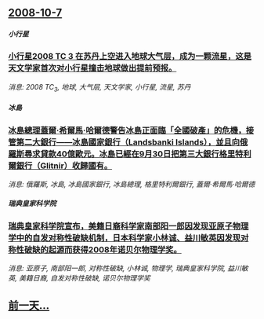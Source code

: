 ## [2008-10-7](/news/2008/10/7/index.md)

##### 小行星
### [小行星2008 TC 3 在苏丹上空进入地球大气层，成为一颗流星，这是天文学家首次对小行星撞击地球做出提前预报。](/news/2008/10/7/小行星2008-TC-3-在苏丹上空进入地球大气层-成为一颗流星-这是天文学家首次对小行星撞击地球做出提前预报.md)
_消息: 2008 TC<sub>3</sub>, 地球, 大气层, 天文学家, 小行星, 流星, 苏丹_

##### 冰島
### [冰島總理蓋爾·希爾馬·哈爾德警告冰島正面臨「全國破產」的危機，接管第二大銀行——冰島國家銀行（Landsbanki Islands），並且向俄羅斯尋求貸款40億歐元。冰島已經在9月30日把第三大銀行格里特利爾銀行（Glitnir）收歸國有。](/news/2008/10/7/冰島總理蓋爾-希爾馬-哈爾德警告冰島正面臨-全國破產-的危機-接管第二大銀行-冰島國家銀行-Landsbanki-Is.md)
_消息: 俄羅斯, 冰島, 冰島國家銀行, 冰島總理, 格里特利爾銀行, 蓋爾·希爾馬·哈爾德_

##### 瑞典皇家科学院
### [瑞典皇家科学院宣布，美籍日裔科学家南部阳一郎因发现亚原子物理学中的自发对称性破缺机制，日本科学家小林诚、益川敏英因发现对称性破缺的起源而获得2008年诺贝尔物理学奖。](/news/2008/10/7/瑞典皇家科学院宣布-美籍日裔科学家南部阳一郎因发现亚原子物理学中的自发对称性破缺机制-日本科学家小林诚-益川敏英因发现对.md)
_消息: 亚原子, 南部阳一郎, 对称性破缺, 小林诚, 物理学, 瑞典皇家科学院, 益川敏英, 美籍日裔, 自发对称性破缺, 诺贝尔物理学奖_

## [前一天...](/news/2008/10/6/index.md)

